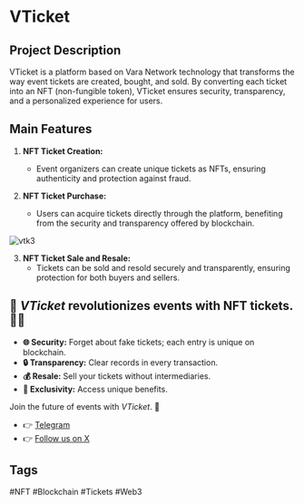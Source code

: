 # VTicket

## Project Description

VTicket is a platform based on Vara Network technology that transforms the way event tickets are created, bought, and sold. By converting each ticket into an NFT (non-fungible token), VTicket ensures security, transparency, and a personalized experience for users.

## Main Features

1. **NFT Ticket Creation:**
   - Event organizers can create unique tickets as NFTs, ensuring authenticity and protection against fraud.

2. **NFT Ticket Purchase:**
   - Users can acquire tickets directly through the platform, benefiting from the security and transparency offered by blockchain.


![vtk3](https://github.com/user-attachments/assets/cc1154e5-00b9-41d6-8b62-1e432bc361f5)


3. **NFT Ticket Sale and Resale:**
   - Tickets can be sold and resold securely and transparently, ensuring protection for both buyers and sellers.

## 🚀 *VTicket* revolutionizes events with NFT tickets. 🎫✨


- **🌐 Security:** Forget about fake tickets; each entry is unique on blockchain.
- **🔒 Transparency:** Clear records in every transaction.
- **💰 Resale:** Sell your tickets without intermediaries.
- **🎉 Exclusivity:** Access unique benefits.

Join the future of events with *VTicket*. 🌟

- 👉 [Telegram](https://t.me/V_Ticket)
- 👉 [Follow us on X](https://x.com/Vticket285101?t=gtHeXIgnKHHS2U68K3cLmg&s=09)


## Tags

#NFT #Blockchain #Tickets #Web3
```
